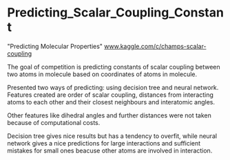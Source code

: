 # Predicting_Scalar_Coupling_Constant
"Predicting Molecular Properties" www.kaggle.com/c/champs-scalar-coupling 

The goal of competition is predicting constants of scalar coupling between two atoms in molecule
based on coordinates of atoms in molecule.

Presented two ways of predicting: using decision tree and neural network.
Features created are order of scalar coupling, distances from interacting atoms to each other
and their closest neighbours and interatomic angles.

Other features like dihedral angles and further distances were not taken because of computational costs.

Decision tree gives nice results but has a tendency to overfit, while neural network gives a nice predictions for
large interactions and sufficient mistakes for small ones beacuse other atoms are involved in interaction.
